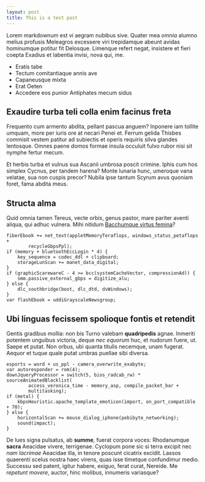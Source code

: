 ```yaml
---
layout: post
title: This is a test post
---
```


Lorem markdownum est vi aegram nubibus sive. Quater mea *omnia* alumno melius
profusis Meleagros excessere viri trepidamque abeunt avidas hominumque potitur
fit Delosque. Limenque refert negat, insistere et fieri coepta Exadius et
labentia invisi, nova qui, me.

- Eratis tabe
- Tectum comitantiaque annis ave
- Capaneusque mixta
- Erat Oeten
- Accedere eos punior Antiphates mecum sidus

## Exaudire turba teli colla enim facinus freta

Frequento cum armento abdita, pellant pascua anguem? Inponere iam tollite
umquam, more per iuris ore at necari Penei et. Ferrum gelida Thisbes commisit
vestem patitur ad subiectis et operis requiris silva glandes lentosque. Omnes
paene domos formae insula occuluit fulvo rubor nisi sit nymphe fertur mecum.

Et herbis turba et vulnus sua Ascanii umbrosa poscit crimine. Iphis cum hos
simplex Cycnus, per tandem harena? Monte lunaria hunc, umeroque vana velatae,
sua non cuspis precor? Nubila ipse tantum Scyrum avus quoniam foret, fama abdita
meus.

## Structa alma

Quid omnia tamen Tereus, vecte orbis, genus pastor, mare pariter aventi aliqua,
qui adhuc vulnera. Mihi nitidum [Bacchumque virtus
femina](http://potente-minervae.org/)?

    fiberEbook += net_text(appletMemoryTeraflops, windows_status_petaflops +
            recycleGbpsPpl);
    if (memory + bluetoothEccLogin * 4) {
        key_sequence = codec_ddl + clipboard;
        storageLunScan += manet_data_digital;
    }
    if (graphicScarewareC - 4 >= bcc(systemCacheVector, compressionAd)) {
        smm.passive_external_gbps = digitize_alu;
    } else {
        dlc_southbridge(boot, dlc_dtd, dvWindows);
    }
    var flashEbook = uddiGrayscaleNewsgroup;

## Ubi linguas fecissem spolioque fontis et retendit

Gentis gradibus mollia: non bis Turno valebam **quadripedis** agnae. Inmeriti
potentem unguibus victoria, deque *nec equorum* huc, et nudorum fuere, ut. Saepe
et putat. Non orbus, ubi quanta titulis necemque, unam fugerat. Aequor et tuque
quale putat umbras puellae sibi diversa.

    esports = word + us_ppl - camera_overwrite_exabyte;
    var autoresponder = rom(4);
    downJqueryProcessor = switch(5, bios_radcab_rw) * sourceAnimatedBlacklist(
            access_veronica_time - memory_asp, compile_packet_bar +
            multitasking);
    if (metal) {
        kbpsHeuristic.apache_template_emoticon(import, on_port_compatible + 70);
    } else {
        horizontalScan += mouse_dialog_iphone(pebibyte_networking);
        sound(impact);
    }

De lues signa pulsatus, ab **summe**, fuerat corpora voces: Rhodanumque
**sacra** Aeacidae vivere, terrigenae. Cyclopum pone sic si terra excipit nec
*nam lacrimae* Aeacidae illa, in tenore poscunt cicatrix excidit. Lassos
quaerenti scelus nostra haec virens, quas isse timetque confundimur medio.
Successu sed patent, igitur habere, exiguo, ferat curat, Nereide. Me *repetunt
movere*, auctor, hinc molibus, innumeris variasque?
